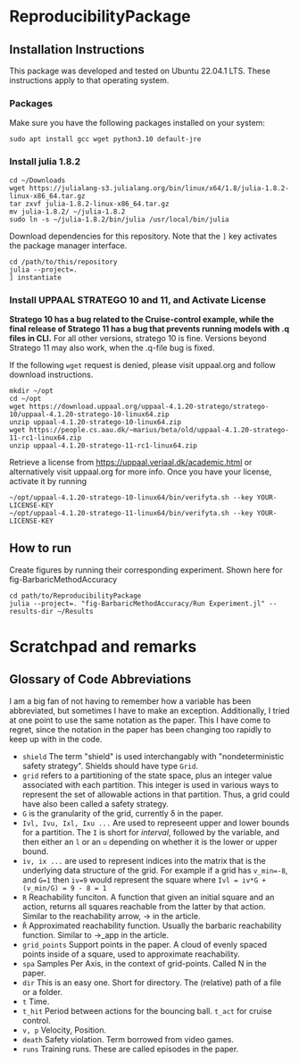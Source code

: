 # ReproducibilityPackage

## Installation Instructions

This package was developed and tested on Ubuntu 22.04.1 LTS. These instructions apply to that operating system.

### Packages
Make sure you have the following packages installed on your system:

	sudo apt install gcc wget python3.10 default-jre

### Install julia 1.8.2

	cd ~/Downloads
	wget https://julialang-s3.julialang.org/bin/linux/x64/1.8/julia-1.8.2-linux-x86_64.tar.gz
	tar zxvf julia-1.8.2-linux-x86_64.tar.gz
	mv julia-1.8.2/ ~/julia-1.8.2
	sudo ln -s ~/julia-1.8.2/bin/julia /usr/local/bin/julia

Download dependencies for this repository. Note that the `]` key activates the package manager interface.

	cd /path/to/this/repository
	julia --project=.
	] instantiate

### Install UPPAAL STRATEGO 10 and 11, and Activate License

**Stratego 10 has a bug related to the Cruise-control example, while the final release of Stratego 11 has a bug that prevents running models with .q files in CLI.**
For all other versions, stratego 10 is fine. Versions beyond Stratego 11 may also work, when the .q-file bug is fixed.

If the following `wget` request is denied, please visit uppaal.org and follow download instructions.

	mkdir ~/opt
	cd ~/opt
	wget https://download.uppaal.org/uppaal-4.1.20-stratego/stratego-10/uppaal-4.1.20-stratego-10-linux64.zip
	unzip uppaal-4.1.20-stratego-10-linux64.zip
	wget https://people.cs.aau.dk/~marius/beta/old/uppaal-4.1.20-stratego-11-rc1-linux64.zip
	unzip uppaal-4.1.20-stratego-11-rc1-linux64.zip

Retrieve a license from https://uppaal.veriaal.dk/academic.html or alternatively visit uppaal.org for more info. Once you have your license, activate it by running 

	~/opt/uppaal-4.1.20-stratego-10-linux64/bin/verifyta.sh --key YOUR-LICENSE-KEY
	~/opt/uppaal-4.1.20-stratego-11-linux64/bin/verifyta.sh --key YOUR-LICENSE-KEY

## How to run

Create figures by running their corresponding experiment. Shown here for fig-BarbaricMethodAccuracy

	cd path/to/ReproducibilityPackage
	julia --project=. "fig-BarbaricMethodAccuracy/Run Experiment.jl" --results-dir ~/Results

# Scratchpad and remarks

## Glossary of Code Abbreviations

I am a big fan of not having to remember how a variable has been abbreviated, but sometimes I have to make an exception. Additionally, I tried at one point to use the same notation as the paper. This I have come to regret, since the notation in the paper has been changing too rapidly to keep up with in the code.

 - `shield` The term "shield" is used interchangably with "nondeterministic safety strategy". Shields should have type `Grid`.
 - `grid` refers to a partitioning of the state space, plus an integer value associated with each partition. This integer is used in various ways to represent the set of allowable actions in that partition. Thus, a grid could have also been called a safety strategy. 
 - `G` is the granularity of the grid, currently δ in the paper.
 - `Ivl, Ivu, Ixl, Ixu ...` Are used to represeent upper and lower bounds for a partition. The `I` is short for _interval_, followed by the variable, and then either an `l` or an `u` depending on whether it is the lower or upper bound.
 - `iv, ix ...` are used to represent indices into the matrix that is the underlying data structure of the grid. For example if a grid has `v_min=-8`, and `G=1` then `iv=9` would represent the square where `Ivl = iv*G + (v_min/G) = 9 - 8 = 1`
 - `R` Reachability funciton. A function that given an initial square and an action, returns all squares reachable from the latter by that action. Similar to the reachability arrow, -> in the article.
 - `R̂` Approximated reachability function. Usually the barbaric reachability function. Similar to ->_app in the article. 
 - `grid_points` Support points in the paper. A cloud of evenly spaced points inside of a square, used to approximate reachability.
 - `spa` Samples Per Axis, in the context of grid-points. Called N in the paper.
 - `dir` This is an easy one. Short for directory. The (relative) path of a file or a folder.
 - `t` Time. 
 - `t_hit` Period between actions for the bouncing ball. `t_act` for cruise control.
 - `v, p` Velocity, Position. 
 - `death` Safety violation. Term borrowed from video games.
 - `runs` Training runs. These are called episodes in the paper.
